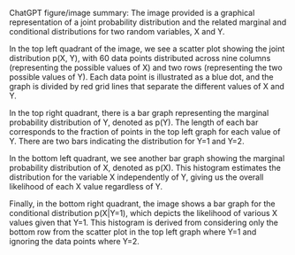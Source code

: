 ChatGPT figure/image summary: The image provided is a graphical representation of a joint probability distribution and the related marginal and conditional distributions for two random variables, X and Y. 

In the top left quadrant of the image, we see a scatter plot showing the joint distribution p(X, Y), with 60 data points distributed across nine columns (representing the possible values of X) and two rows (representing the two possible values of Y). Each data point is illustrated as a blue dot, and the graph is divided by red grid lines that separate the different values of X and Y.

In the top right quadrant, there is a bar graph representing the marginal probability distribution of Y, denoted as p(Y). The length of each bar corresponds to the fraction of points in the top left graph for each value of Y. There are two bars indicating the distribution for Y=1 and Y=2.

In the bottom left quadrant, we see another bar graph showing the marginal probability distribution of X, denoted as p(X). This histogram estimates the distribution for the variable X independently of Y, giving us the overall likelihood of each X value regardless of Y.

Finally, in the bottom right quadrant, the image shows a bar graph for the conditional distribution p(X|Y=1), which depicts the likelihood of various X values given that Y=1. This histogram is derived from considering only the bottom row from the scatter plot in the top left graph where Y=1 and ignoring the data points where Y=2.